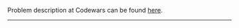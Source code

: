 Problem description at Codewars can be found
[here](https://www.codewars.com/kata/56c22c5ae8b139416c00175d/train/python).

-------------


